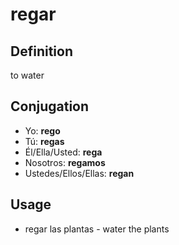 # regar

## Definition
to water

## Conjugation

- Yo: **rego**
- Tú: **regas**
- Él/Ella/Usted: **rega**
- Nosotros: **regamos**
- Ustedes/Ellos/Ellas: **regan**

## Usage
- regar las plantas \- water the plants